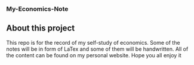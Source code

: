 ### My-Economics-Note
## About this project
 This repo is for the record of my self-study of economics.
 Some of the notes will be in form of LaTex and some of them will be handwritten.
 All of the content can be found on my personal website.
 Hope you all enjoy it
